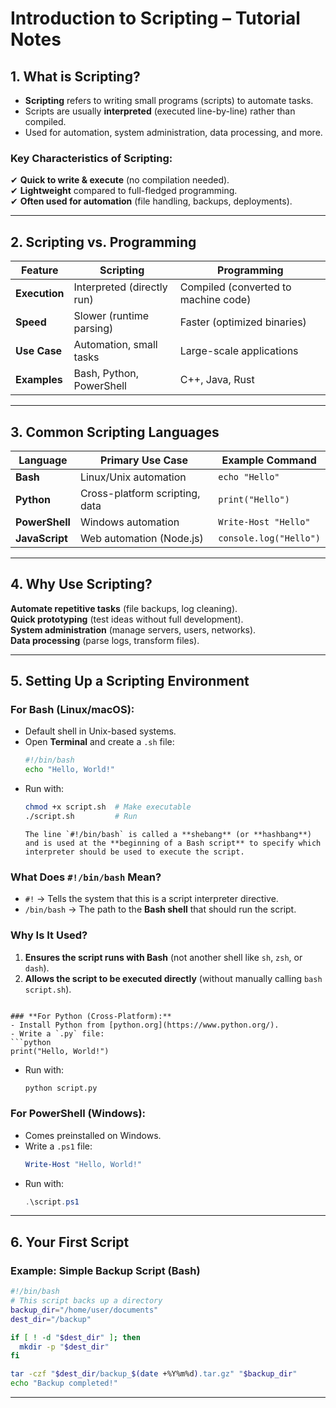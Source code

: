# **Introduction to Scripting – Tutorial Notes**  

## **1. What is Scripting?**  
- **Scripting** refers to writing small programs (scripts) to automate tasks.  
- Scripts are usually **interpreted** (executed line-by-line) rather than compiled.  
- Used for automation, system administration, data processing, and more.  

### **Key Characteristics of Scripting:**  
✔ **Quick to write & execute** (no compilation needed).  
✔ **Lightweight** compared to full-fledged programming.  
✔ **Often used for automation** (file handling, backups, deployments).  

---

## **2. Scripting vs. Programming**  
| **Feature**       | **Scripting**               | **Programming**               |  
|------------------|---------------------------|------------------------------|  
| **Execution**    | Interpreted (directly run) | Compiled (converted to machine code) |  
| **Speed**        | Slower (runtime parsing)   | Faster (optimized binaries)   |  
| **Use Case**     | Automation, small tasks    | Large-scale applications      |  
| **Examples**     | Bash, Python, PowerShell   | C++, Java, Rust              |  

---

## **3. Common Scripting Languages**  
| **Language**   | **Primary Use Case**               | **Example Command** |  
|--------------|----------------------------------|-------------------|  
| **Bash**     | Linux/Unix automation            | `echo "Hello"`    |  
| **Python**   | Cross-platform scripting, data   | `print("Hello")`  |  
| **PowerShell** | Windows automation             | `Write-Host "Hello"` |  
| **JavaScript** | Web automation (Node.js)      | `console.log("Hello")` |  

---

## **4. Why Use Scripting?**  
 **Automate repetitive tasks** (file backups, log cleaning).  
**Quick prototyping** (test ideas without full development).  
**System administration** (manage servers, users, networks).  
**Data processing** (parse logs, transform files).  

---

## **5. Setting Up a Scripting Environment**  
### **For Bash (Linux/macOS):**  
- Default shell in Unix-based systems.  
- Open **Terminal** and create a `.sh` file:  
  ```sh
  #!/bin/bash  
  echo "Hello, World!"  
  ```
- Run with:  
  ```sh
  chmod +x script.sh  # Make executable  
  ./script.sh         # Run  
  ```
  ```
  The line `#!/bin/bash` is called a **shebang** (or **hashbang**) and is used at the **beginning of a Bash script** to specify which interpreter should be used to execute the script.

### **What Does `#!/bin/bash` Mean?**
- `#!` → Tells the system that this is a script interpreter directive.  
- `/bin/bash` → The path to the **Bash shell** that should run the script.  

### **Why Is It Used?**
1. **Ensures the script runs with Bash** (not another shell like `sh`, `zsh`, or `dash`).  
2. **Allows the script to be executed directly** (without manually calling `bash script.sh`).  

  ```

### **For Python (Cross-Platform):**  
- Install Python from [python.org](https://www.python.org/).  
- Write a `.py` file:  
  ```python
  print("Hello, World!")  
  ```
- Run with:  
  ```sh
  python script.py  
  ```

### **For PowerShell (Windows):**  
- Comes preinstalled on Windows.  
- Write a `.ps1` file:  
  ```powershell
  Write-Host "Hello, World!"  
  ```
- Run with:  
  ```powershell
  .\script.ps1  
  ```

---

## **6. Your First Script**  
### **Example: Simple Backup Script (Bash)**  
```sh
#!/bin/bash  
# This script backs up a directory  
backup_dir="/home/user/documents"  
dest_dir="/backup"  

if [ ! -d "$dest_dir" ]; then  
  mkdir -p "$dest_dir"  
fi  

tar -czf "$dest_dir/backup_$(date +%Y%m%d).tar.gz" "$backup_dir"  
echo "Backup completed!"  
```

---
